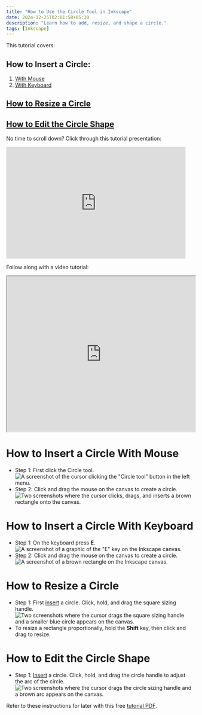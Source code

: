```yaml
---
title: "How to Use the Circle Tool in Inkscape"
date: 2024-12-25T02:01:58+05:30
description: "Learn how to add, resize, and shape a circle."
tags: [Inkscape]
---
```

This tutorial covers:

## How to Insert a Circle:
1. [With Mouse](#1)
2. [With Keyboard](#2)

## [How to Resize a Circle](#3)

## [How to Edit the Circle Shape](#4)

<p>No time to scroll down? Click through this tutorial presentation:</p>
<iframe src="https://docs.google.com/presentation/d/e/2PACX-1vSwfl54CVkW7IffXsYdscB_ZCHquyFTXMrwGdtJiIehz89h5Nf2Zf99jpG5QmVK0Z7v17RXR7bPYoAz/embed?start=false&loop=false&delayms=3000" frameborder="0" width="480" height="299" allowfullscreen="true" mozallowfullscreen="true" webkitallowfullscreen="true"></iframe>

<br />

Follow along with a video tutorial:
<iframe class="BLOG_video_class" allowfullscreen="" youtube-src-id="faExizJfT-g" width="100%" height="416" src="https://www.youtube.com/embed/faExizJfT-g"></iframe>

<br />

<h1 id="1">How to Insert a Circle With Mouse</h1>

* Step 1: First click the Circle tool.  <div class="stepimage">![A screenshot of the cursor clicking the "Circle tool" button in the left menu.](blogclickcircle1.png "Click 'Circle tool' ")</div> 
* Step 2: Click and drag the mouse on the canvas to create a circle. <div class="stepimage">![Two screenshots where the cursor clicks, drags, and inserts a brown rectangle onto the canvas.](blogclickcircle2.png "Click and drag to make a circlele")</div> 

<h1 id="2">How to Insert a Circle With Keyboard</h1>

* Step 1: On the keyboard press **E**. <div class="stepimage">![A screenshot of a graphic of the "E" key on the Inkscape canvas.](blogpresse1.png "Press 'E' ")</div> 
* Step 2: Click and drag the mouse on the canvas to create a circle. <div class="stepimage">![A screenshot of a brown rectangle on the Inkscape canvas.](blogpresse2.png "Click and drag to make a circle")</div>

<h1 id="3">How to Resize a Circle</h1>
 
* Step 1: First [insert](#1) a circle. Click, hold, and drag the square sizing handle. <div class="stepimage">![Two screenshots where the cursor drags the square sizing handle and a smaller blue circle appears on the canvas.](blogresizecircle.png  "Click and drag the square sizing handle")</div>
* To resize a rectangle proportionally, hold the **Shift** key, then click and drag to resize. 

<h1 id ="4">How to Edit the Circle Shape</h1>

* Step 1: [Insert](#1) a circle. Click, hold, and drag the circle handle to adjust the arc of the circle. <div class="stepimage">![Two screenshots where the cursor drags the circle sizing handle and a brown arc appears on the canvas.](blogshapecircle.png  "Click and drag the circle sizing handle")</div>

Refer to these instructions for later with this free [tutorial PDF](https://drive.google.com/file/d/1fbvxebAHMAuvuZJzzmYM1s27jhn2DIem/view?usp=sharing).

<br />










